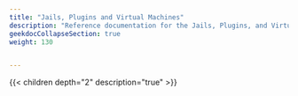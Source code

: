 ```yaml
---
title: "Jails, Plugins and Virtual Machines"
description: "Reference documentation for the Jails, Plugins, and Virtual Machines screens."
geekdocCollapseSection: true
weight: 130


---
```


{{< children depth="2" description="true" >}}

